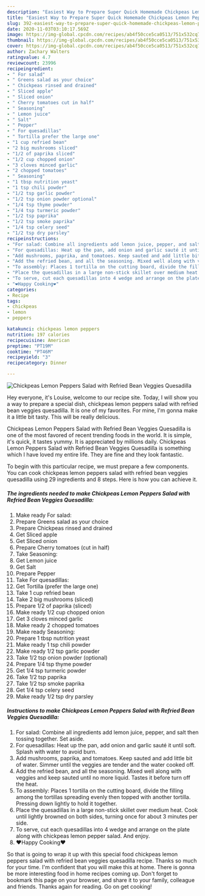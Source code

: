 ```yaml
---
description: "Easiest Way to Prepare Super Quick Homemade Chickpeas Lemon Peppers Salad with Refried Bean Veggies Quesadilla"
title: "Easiest Way to Prepare Super Quick Homemade Chickpeas Lemon Peppers Salad with Refried Bean Veggies Quesadilla"
slug: 392-easiest-way-to-prepare-super-quick-homemade-chickpeas-lemon-peppers-salad-with-refried-bean-veggies-quesadilla
date: 2020-11-03T03:10:17.569Z
image: https://img-global.cpcdn.com/recipes/ab4f50cce5ca0513/751x532cq70/chickpeas-lemon-peppers-salad-with-refried-bean-veggies-quesadilla-recipe-main-photo.jpg
thumbnail: https://img-global.cpcdn.com/recipes/ab4f50cce5ca0513/751x532cq70/chickpeas-lemon-peppers-salad-with-refried-bean-veggies-quesadilla-recipe-main-photo.jpg
cover: https://img-global.cpcdn.com/recipes/ab4f50cce5ca0513/751x532cq70/chickpeas-lemon-peppers-salad-with-refried-bean-veggies-quesadilla-recipe-main-photo.jpg
author: Zachary Walters
ratingvalue: 4.7
reviewcount: 23996
recipeingredient:
- " For salad"
- " Greens salad as your choice"
- " Chickpeas rinsed and drained"
- " Sliced apple"
- " Sliced onion"
- " Cherry tomatoes cut in half"
- " Seasoning"
- " Lemon juice"
- " Salt"
- " Pepper"
- " For quesadillas"
- " Tortilla prefer the large one"
- "1 cup refried bean"
- "2 big mushrooms sliced"
- "1/2 of paprika sliced"
- "1/2 cup chopped onion"
- "3 cloves minced garlic"
- "2 chopped tomatoes"
- " Seasoning"
- "1 tbsp nutrition yeast"
- "1 tsp chili powder"
- "1/2 tsp garlic powder"
- "1/2 tsp onion powder optional"
- "1/4 tsp thyme powder"
- "1/4 tsp turmeric powder"
- "1/2 tsp paprika"
- "1/2 tsp smoke paprika"
- "1/4 tsp celery seed"
- "1/2 tsp dry parsley"
recipeinstructions:
- "For salad: Combine all ingredients add lemon juice, pepper, and salt then tossing together. Set aside."
- "For quesadillas: Heat up the pan, add onion and garlic sauté it until soft. Splash with water to avoid burn."
- "Add mushrooms, paprika, and tomatoes. Keep sauted and add little bit of water. Simmer until the veggies are tender and the water cooked off."
- "Add the refried bean, and all the seasoning. Mixed well along with veggies and keep sauted until no more liquid. Tastes it before turn off the heat."
- "To assembly: Places 1 tortilla on the cutting board, divide the filling among the tortillas spreading evenly then topped with another tortilla. Pressing down lightly to hold it together."
- "Place the quesadillas in a large non-stick skillet over medium heat. Cook until lightly browned on both sides, turning once for about 3 minutes per side."
- "To serve, cut each quesadillas into 4 wedge and arrange on the plate along with chickpeas lemon pepper salad. And enjoy."
- "❤️Happy Cooking❤️"
categories:
- Recipe
tags:
- chickpeas
- lemon
- peppers

katakunci: chickpeas lemon peppers 
nutrition: 197 calories
recipecuisine: American
preptime: "PT19M"
cooktime: "PT46M"
recipeyield: "3"
recipecategory: Dinner

---
```



![Chickpeas Lemon Peppers Salad with Refried Bean Veggies Quesadilla](https://img-global.cpcdn.com/recipes/ab4f50cce5ca0513/751x532cq70/chickpeas-lemon-peppers-salad-with-refried-bean-veggies-quesadilla-recipe-main-photo.jpg)

Hey everyone, it's Louise, welcome to our recipe site. Today, I will show you a way to prepare a special dish, chickpeas lemon peppers salad with refried bean veggies quesadilla. It is one of my favorites. For mine, I'm gonna make it a little bit tasty. This will be really delicious.



Chickpeas Lemon Peppers Salad with Refried Bean Veggies Quesadilla is one of the most favored of recent trending foods in the world. It is simple, it's quick, it tastes yummy. It is appreciated by millions daily. Chickpeas Lemon Peppers Salad with Refried Bean Veggies Quesadilla is something which I have loved my entire life. They are fine and they look fantastic.


To begin with this particular recipe, we must prepare a few components. You can cook chickpeas lemon peppers salad with refried bean veggies quesadilla using 29 ingredients and 8 steps. Here is how you can achieve it.

<!--inarticleads1-->

##### The ingredients needed to make Chickpeas Lemon Peppers Salad with Refried Bean Veggies Quesadilla:

1. Make ready  For salad:
1. Prepare  Greens salad as your choice
1. Prepare  Chickpeas rinsed and drained
1. Get  Sliced apple
1. Get  Sliced onion
1. Prepare  Cherry tomatoes (cut in half)
1. Take  Seasoning:
1. Get  Lemon juice
1. Get  Salt
1. Prepare  Pepper
1. Take  For quesadillas:
1. Get  Tortilla (prefer the large one)
1. Take 1 cup refried bean
1. Take 2 big mushrooms (sliced)
1. Prepare 1/2 of paprika (sliced)
1. Make ready 1/2 cup chopped onion
1. Get 3 cloves minced garlic
1. Make ready 2 chopped tomatoes
1. Make ready  Seasoning:
1. Prepare 1 tbsp nutrition yeast
1. Make ready 1 tsp chili powder
1. Make ready 1/2 tsp garlic powder
1. Take 1/2 tsp onion powder (optional)
1. Prepare 1/4 tsp thyme powder
1. Get 1/4 tsp turmeric powder
1. Take 1/2 tsp paprika
1. Take 1/2 tsp smoke paprika
1. Get 1/4 tsp celery seed
1. Make ready 1/2 tsp dry parsley




<!--inarticleads2-->

##### Instructions to make Chickpeas Lemon Peppers Salad with Refried Bean Veggies Quesadilla:

1. For salad: Combine all ingredients add lemon juice, pepper, and salt then tossing together. Set aside.
1. For quesadillas: Heat up the pan, add onion and garlic sauté it until soft. Splash with water to avoid burn.
1. Add mushrooms, paprika, and tomatoes. Keep sauted and add little bit of water. Simmer until the veggies are tender and the water cooked off.
1. Add the refried bean, and all the seasoning. Mixed well along with veggies and keep sauted until no more liquid. Tastes it before turn off the heat.
1. To assembly: Places 1 tortilla on the cutting board, divide the filling among the tortillas spreading evenly then topped with another tortilla. Pressing down lightly to hold it together.
1. Place the quesadillas in a large non-stick skillet over medium heat. Cook until lightly browned on both sides, turning once for about 3 minutes per side.
1. To serve, cut each quesadillas into 4 wedge and arrange on the plate along with chickpeas lemon pepper salad. And enjoy.
1. ❤️Happy Cooking❤️




So that is going to wrap it up with this special food chickpeas lemon peppers salad with refried bean veggies quesadilla recipe. Thanks so much for your time. I'm confident that you will make this at home. There is gonna be more interesting food in home recipes coming up. Don't forget to bookmark this page on your browser, and share it to your family, colleague and friends. Thanks again for reading. Go on get cooking!
